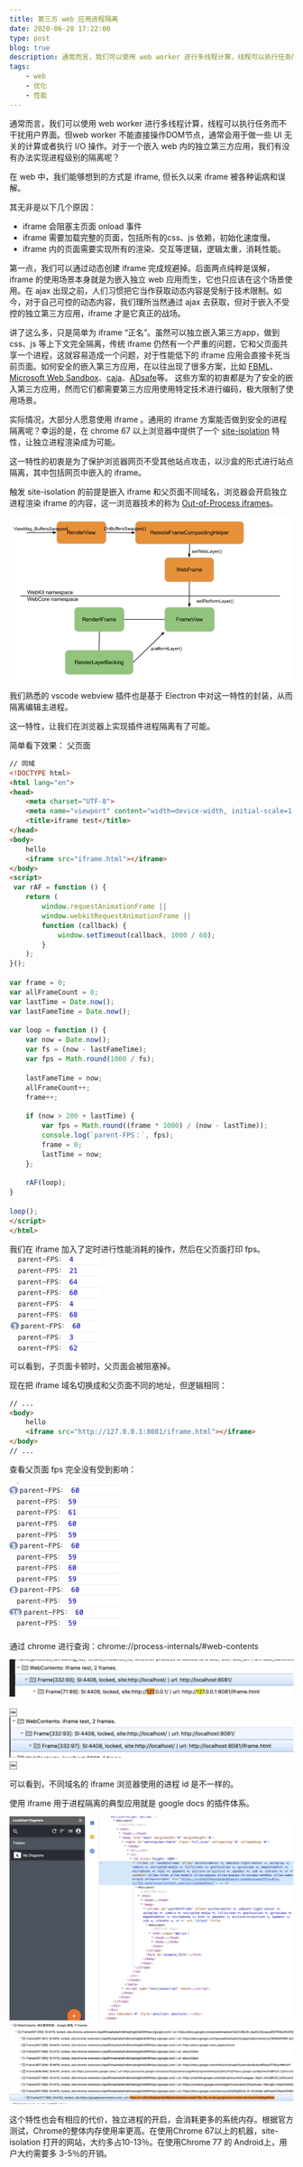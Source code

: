 ```yaml
---
title: 第三方 web 应用进程隔离
date: 2020-06-28 17:22:00
type: post
blog: true
description: 通常而言，我们可以使用 web worker 进行多线程计算，线程可以执行任务而不干扰用户界面。但web worker 不能直接操作 dom 节点，通常会用于做一些 UI 无关的计算或者执行 I/O 操作。对于一个嵌入 web 内的独立第三方应用，我们有没有办法实现进程级别的隔离呢？
tags:
    - web
    - 优化
    - 性能
---
```


通常而言，我们可以使用 web worker 进行多线程计算，线程可以执行任务而不干扰用户界面。但web worker 不能直接操作DOM节点，通常会用于做一些 UI 无关的计算或者执行 I/O 操作。对于一个嵌入 web 内的独立第三方应用，我们有没有办法实现进程级别的隔离呢？

在 web 中，我们能够想到的方式是 iframe, 但长久以来 iframe 被各种诟病和误解。

其无非是以下几个原因：

 - iframe 会阻塞主页面 onload 事件
 - iframe 需要加载完整的页面，包括所有的css、js 依赖，初始化速度慢。
- iframe 内的页面需要实现所有的渲染、交互等逻辑，逻辑太重，消耗性能。

第一点，我们可以通过动态创建 iframe 完成规避掉。后面两点纯粹是误解，iframe 的使用场景本身就是为嵌入独立 web 应用而生，它也只应该在这个场景使用。在 ajax 出现之前，人们习惯把它当作获取动态内容是受制于技术限制。如今，对于自己可控的动态内容，我们理所当然通过 ajax 去获取，但对于嵌入不受控的独立第三方应用，iframe 才是它真正的战场。

讲了这么多，只是简单为 iframe “正名”。虽然可以独立嵌入第三方app，做到css、js 等上下文完全隔离，传统 iframe 仍然有一个严重的问题，它和父页面共享一个进程，这就容易造成一个问题，对于性能低下的 iframe 应用会直接卡死当前页面。如何安全的嵌入第三方应用，在以往出现了很多方案，比如 [FBML](https://www.facebook.com/notes/scube/facebook-fbml-tutorial-fbml-basics/472841963210/)、[Microsoft Web Sandbox](http://websandbox.livelabs.com/Default.aspx)、[caja](https://code.google.com/archive/p/google-caja/)、[ADsafe](https://www.crockford.com/adsafe/index.html)等。
这些方案的初衷都是为了安全的嵌入第三方应用，然而它们都需要第三方应用使用特定技术进行编码，极大限制了使用场景。

实际情况，大部分人愿意使用 iframe 。通用的 iframe 方案能否做到安全的进程隔离呢？幸运的是，在 chrome 67 以上浏览器中提供了一个 [site-isolation](https://www.chromium.org/Home/chromium-security/site-isolation) 特性，让独立进程渲染成为可能。

这一特性的初衷是为了保护浏览器网页不受其他站点攻击，以沙盒的形式进行站点隔离，其中包括网页中嵌入的 iframe。

触发 site-isolation 的前提是嵌入 iframe 和父页面不同域名，浏览器会开启独立进程渲染 iframe 的内容，这一浏览器技术的称为 [Out-of-Process iframes](http://www.chromium.org/developers/design-documents/oop-iframes#TOC-Project-Resources)。

![enter image description here](../assets/img/1593329475_29_w1007_h580.png)

我们熟悉的 vscode webview 插件也是基于 Electron 中对这一特性的封装，从而隔离编辑主进程。

这一特性，让我们在浏览器上实现插件进程隔离有了可能。

简单看下效果：
父页面
``` html
// 同域
<!DOCTYPE html>
<html lang="en">
<head>
    <meta charset="UTF-8">
    <meta name="viewport" content="width=device-width, initial-scale=1.0">
    <title>iframe test</title>
</head>
<body>
    hello
    <iframe src="iframe.html"></iframe>
</body>
<script>
 var rAF = function () {
    return (
        window.requestAnimationFrame ||
        window.webkitRequestAnimationFrame ||
        function (callback) {
            window.setTimeout(callback, 1000 / 60);
        }
    );
}();
  
var frame = 0;
var allFrameCount = 0;
var lastTime = Date.now();
var lastFameTime = Date.now();
  
var loop = function () {
    var now = Date.now();
    var fs = (now - lastFameTime);
    var fps = Math.round(1000 / fs);
  
    lastFameTime = now;
    allFrameCount++;
    frame++;
  
    if (now > 200 + lastTime) {
        var fps = Math.round((frame * 1000) / (now - lastTime));
        console.log(`parent-FPS：`, fps);
        frame = 0;
        lastTime = now;
    };
  
    rAF(loop);
}
 
loop();
</script>
</html>
```
我们在 iframe 加入了定时进行性能消耗的操作，然后在父页面打印 fps。
![enter image description here](../assets/img/1593327071_69_w162_h170.png)

可以看到，子页面卡顿时，父页面会被阻塞掉。

现在把 iframe 域名切换成和父页面不同的地址，但逻辑相同：
``` html
// ... 
<body>
    hello
    <iframe src="http://127.0.0.1:8081/iframe.html"></iframe>
</body>
// ...
```
查看父页面 fps 完全没有受到影响：

![enter image description here](../assets/img/1593327168_7_w197_h262.png)

通过 chrome 进行查询：chrome://process-internals/#web-contents

![enter image description here](../assets/img/1593327551_14_w1430_h188.png)

￼![enter image description here](../assets/img/1593327561_92_w1380_h198.png)￼

可以看到，不同域名的 iframe 浏览器使用的进程 id 是不一样的。 

使用 iframe 用于进程隔离的典型应用就是 google docs 的插件体系。

![enter image description here](../assets/img/1593328515_15_w2260_h1624.png)
![enter image description here](../assets/img/1593328499_89_w2614_h748.png)


这个特性也会有相应的代价，独立进程的开启，会消耗更多的系统内存。根据官方测试，Chrome的整体内存使用率更高。在使用Chrome 67以上的机器，site-isolation 打开的网站，大约多占10-13％。在使用Chrome 77 的 Android上，用户大约需要多 3-5％的开销。





